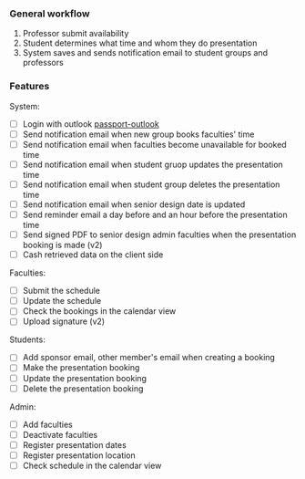 ### General workflow

1. Professor submit availability
2. Student determines what time and whom they do presentation
3. System saves and sends notification email to student groups and professors

### Features

System: 

- [ ] Login with outlook [passport-outlook](https://www.npmjs.com/package/passport-outlook)
- [ ] Send notification email when new group books faculties' time
- [ ] Send notification email when faculties become unavailable for booked time
- [ ] Send notification email when student gruop updates the presentation time
- [ ] Send notification email when student group deletes the presentation time
- [ ] Send notification email when senior design date is updated
- [ ] Send reminder email a day before and an hour before the presentation time
- [ ] Send signed PDF to senior design admin faculties when the presentation booking is made (v2)
- [ ] Cash retrieved data on the client side

Faculties:

- [ ] Submit the schedule
- [ ] Update the schedule
- [ ] Check the bookings in the calendar view
- [ ] Upload signature (v2)

Students:

- [ ] Add sponsor email, other member's email when creating a booking
- [ ] Make the presentation booking
- [ ] Update the presentation booking
- [ ] Delete the presentation booking

Admin:

- [ ] Add faculties
- [ ] Deactivate faculties
- [ ] Register presentation dates
- [ ] Register presentation location
- [ ] Check schedule in the calendar view